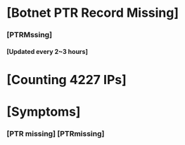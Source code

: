 # [Botnet PTR Record Missing]
### [PTRMssing]
#### [Updated every 2~3 hours]

# [Counting 4227 IPs]

# [Symptoms] 
###   [PTR missing] [PTRmissing]
